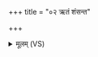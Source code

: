 +++
title = "०२ ऋतं शंसन्त"

+++
<details><summary>मूलम् (VS)</summary>

ऋ॒तं शंस॑न्त ऋ॒जु दीध्या॑ना दि॒वस्पु॒त्रासो॒ असु॑रस्य वी॒राः। विप्रं॑ प॒दमङ्गि॑रसो॒ दधा॑ना य॒ज्ञस्य॒ धाम॑ प्रथ॒मं म॑नन्त ॥
</details>